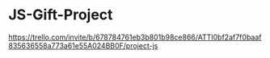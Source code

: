 # JS-Gift-Project

https://trello.com/invite/b/678784761eb3b801b98ce866/ATTI0bf2af7f0baaf835636558a773a61e55A024BB0F/project-js

